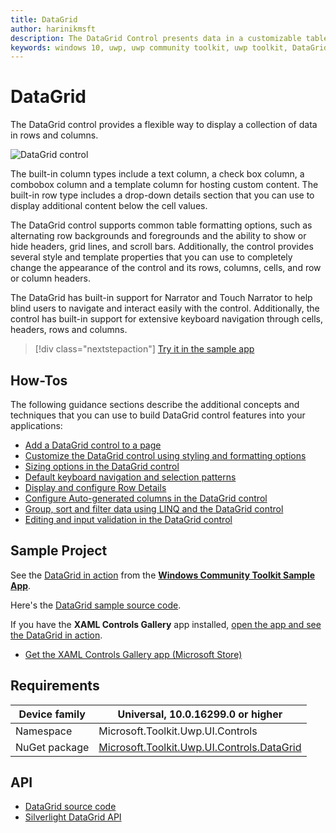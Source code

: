 ```yaml
---
title: DataGrid
author: harinikmsft
description: The DataGrid Control presents data in a customizable table of rows and columns.
keywords: windows 10, uwp, uwp community toolkit, uwp toolkit, DataGrid, xaml control, xaml
---
```


# DataGrid

The DataGrid control provides a flexible way to display a collection of data in rows and columns. 

![DataGrid control](../resources/images/Controls/DataGrid/DataGrid.gif)

The built-in column types include a text column, a check box column, a combobox column and a template column for hosting custom content. The built-in row type includes a drop-down details section that you can use to display additional content below the cell values.

The DataGrid control supports common table formatting options, such as alternating row backgrounds and foregrounds and the ability to show or hide headers, grid lines, and scroll bars. Additionally, the control provides several style and template properties that you can use to completely change the appearance of the control and its rows, columns, cells, and row or column headers.

The DataGrid has built-in support for Narrator and Touch Narrator to help blind users to navigate and interact easily with the control. Additionally, the control has built-in support for extensive keyboard navigation through cells, headers, rows and columns. 

> [!div class="nextstepaction"]
> [Try it in the sample app](uwpct://Controls?sample=DataGrid)

## How-Tos

The following guidance sections describe the additional concepts and techniques that you can use to build DataGrid control features into your applications:
* [Add a DataGrid control to a page](datagrid_guidance/datagrid_basics.md)
* [Customize the DataGrid control using styling and formatting options](datagrid_guidance/styling_formatting_options.md)
* [Sizing options in the DataGrid control](datagrid_guidance/sizing_options.md)
* [Default keyboard navigation and selection patterns](datagrid_guidance/keyboard_navigation_selection.md)
* [Display and configure Row Details](datagrid_guidance/rowdetails.md)
* [Configure Auto-generated columns in the DataGrid control](datagrid_guidance/customize_autogenerated_columns.md)
* [Group, sort and filter data using LINQ and the DataGrid control](datagrid_guidance/group_sort_filter.md)
* [Editing and input validation in the DataGrid control](datagrid_guidance/editing_inputvalidation.md)

## Sample Project

See the [DataGrid in action](uwpct://Controls?sample=DataGrid) from the **[Windows Community Toolkit Sample App](http://aka.ms/uwptoolkitapp)**.

Here's the [DataGrid sample source code](https://github.com/Microsoft/WindowsCommunityToolkit/tree/master/Microsoft.Toolkit.Uwp.SampleApp/SamplePages/DataGrid).

If you have the **XAML Controls Gallery** app installed, [open the app and see the DataGrid in action](xamlcontrolsgallery:/item/DataGrid).
- [Get the XAML Controls Gallery app (Microsoft Store)](https://www.microsoft.com/store/productId/9MSVH128X2ZT)

## Requirements

| Device family | Universal, 10.0.16299.0 or higher |
| -- | -- |
| Namespace | Microsoft.Toolkit.Uwp.UI.Controls |
| NuGet package | [Microsoft.Toolkit.Uwp.UI.Controls.DataGrid](https://www.nuget.org/packages/Microsoft.Toolkit.Uwp.UI.Controls.DataGrid/) |

## API

* [DataGrid source code](https://github.com/Microsoft/WindowsCommunityToolkit//tree/master/Microsoft.Toolkit.Uwp.UI.Controls.DataGrid/DataGrid)
* [Silverlight DataGrid API](/previous-versions/windows/silverlight/dotnet-windows-silverlight/cc189753(v=vs.95))